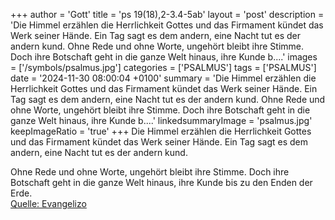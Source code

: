 +++
author = 'Gott'
title = 'ps 19(18),2-3.4-5ab'
layout = 'post'
description = 'Die Himmel erzählen die Herrlichkeit Gottes  und das Firmament kündet das Werk seiner Hände. Ein Tag sagt es dem andern,  eine Nacht tut es der andern kund.  Ohne Rede und ohne Worte,  ungehört bleibt ihre Stimme. Doch ihre Botschaft geht in die ganze Welt hinaus, ihre Kunde b....'
images = ['/symbols/psalmus.jpg']
categories = ['PSALMUS']
tags = ['PSALMUS']
date = '2024-11-30 08:00:04 +0100'
summary = 'Die Himmel erzählen die Herrlichkeit Gottes  und das Firmament kündet das Werk seiner Hände. Ein Tag sagt es dem andern,  eine Nacht tut es der andern kund.  Ohne Rede und ohne Worte,  ungehört bleibt ihre Stimme. Doch ihre Botschaft geht in die ganze Welt hinaus, ihre Kunde b....'
linkedsummaryImage = 'psalmus.jpg'
keepImageRatio = 'true'
+++
Die Himmel erzählen die Herrlichkeit Gottes 
und das Firmament kündet das Werk seiner Hände.
Ein Tag sagt es dem andern, 
eine Nacht tut es der andern kund.

Ohne Rede und ohne Worte, 
ungehört bleibt ihre Stimme.
Doch ihre Botschaft geht in die ganze Welt hinaus,
ihre Kunde bis zu den Enden der Erde.<!--more--><br> [Quelle: Evangelizo](https://evangeliumtagfuertag.org/DE/gospel)